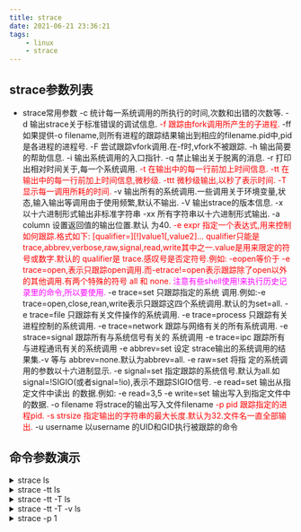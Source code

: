 ```yaml
---
title: strace
date: 2021-06-21 23:36:21
tags:
    - linux
    - strace
---
```

## strace参数列表
* strace常用参数
-c 统计每一系统调用的所执行的时间,次数和出错的次数等.
-d 输出strace关于标准错误的调试信息.
<font color=#FF0000 >-f 跟踪由fork调用所产生的子进程.</font>
-ff 如果提供-o filename,则所有进程的跟踪结果输出到相应的filename.pid中,pid是各进程的进程号.
-F 尝试跟踪vfork调用.在-f时,vfork不被跟踪.
-h 输出简要的帮助信息.
-i 输出系统调用的入口指针.
-q 禁止输出关于脱离的消息.
-r 打印出相对时间关于,每一个系统调用.
<font color=#FF0000 >-t 在输出中的每一行前加上时间信息.
-tt 在输出中的每一行前加上时间信息,微秒级.
-ttt 微秒级输出,以秒了表示时间.
-T 显示每一调用所耗的时间.</font>
-v 输出所有的系统调用.一些调用关于环境变量,状态,输入输出等调用由于使用频繁,默认不输出.
-V 输出strace的版本信息.
-x 以十六进制形式输出非标准字符串
-xx 所有字符串以十六进制形式输出.
-a column 设置返回值的输出位置.默认 为40.
<font color=#FF0000 >-e expr 指定一个表达式,用来控制如何跟踪.格式如下:
[qualifier=][!]value1[,value2]…
qualifier只能是 trace,abbrev,verbose,raw,signal,read,write其中之一.value是用来限定的符号或数字.默认的 qualifier是 trace.感叹号是否定符号.例如:
-eopen等价于 -e trace=open,表示只跟踪open调用.而-etrace!=open表示跟踪除了open以外的其他调用.有两个特殊的符号 all 和 none.</font>
<font color=#FF00FF >注意有些shell使用!来执行历史记录里的命令,所以要使用\.</font>
-e trace=set 只跟踪指定的系统 调用.例如:-e trace=open,close,rean,write表示只跟踪这四个系统调用.默认的为set=all.
-e trace=file 只跟踪有关文件操作的系统调用.
-e trace=process 只跟踪有关进程控制的系统调用.
-e trace=network 跟踪与网络有关的所有系统调用.
-e strace=signal 跟踪所有与系统信号有关的 系统调用
-e trace=ipc 跟踪所有与进程通讯有关的系统调用
-e abbrev=set 设定 strace输出的系统调用的结果集.-v 等与 abbrev=none.默认为abbrev=all.
-e raw=set 将指 定的系统调用的参数以十六进制显示.
-e signal=set 指定跟踪的系统信号.默认为all.如 signal=!SIGIO(或者signal=!io),表示不跟踪SIGIO信号.
-e read=set 输出从指定文件中读出 的数据.例如:
-e read=3,5
-e write=set 输出写入到指定文件中的数据.
-o filename 将strace的输出写入文件filename
<font color=#FF0000>-p pid 跟踪指定的进程pid.
-s strsize 指定输出的字符串的最大长度.默认为32.文件名一直全部输出.</font>
-u username 以username 的UID和GID执行被跟踪的命令


## 命令参数演示
<details>
    <summary>strace ls</summary>
<pre><code> 
execve("/usr/bin/ls", ["ls"], 0x7ffefa0f2260 /* 67 vars */) = 0
brk(NULL)                               = 0x561cd864d000
arch_prctl(0x3001 /* ARCH_??? */, 0x7fff64449820) = -1 EINVAL (无效的参数)
access("/etc/ld.so.preload", R_OK)      = -1 ENOENT (没有那个文件或目录)
openat(AT_FDCWD, "/etc/ld.so.cache", O_RDONLY|O_CLOEXEC) = 3
fstat(3, {st_mode=S_IFREG|0644, st_size=80267, ...}) = 0
mmap(NULL, 80267, PROT_READ, MAP_PRIVATE, 3, 0) = 0x7fd6cc2ca000
close(3)                                = 0
openat(AT_FDCWD, "/lib/x86_64-linux-gnu/libselinux.so.1", O_RDONLY|O_CLOEXEC) = 3
read(3, "\177ELF\2\1\1\0\0\0\0\0\0\0\0\0\3\0>\0\1\0\0\0@p\0\0\0\0\0\0"..., 832) = 832
fstat(3, {st_mode=S_IFREG|0644, st_size=163200, ...}) = 0
mmap(NULL, 8192, PROT_READ|PROT_WRITE, MAP_PRIVATE|MAP_ANONYMOUS, -1, 0) = 0x7fd6cc2c8000
mmap(NULL, 174600, PROT_READ, MAP_PRIVATE|MAP_DENYWRITE, 3, 0) = 0x7fd6cc29d000
mprotect(0x7fd6cc2a3000, 135168, PROT_NONE) = 0
mmap(0x7fd6cc2a3000, 102400, PROT_READ|PROT_EXEC, MAP_PRIVATE|MAP_FIXED|MAP_DENYWRITE, 3, 0x6000) = 0x7fd6cc2a3000
mmap(0x7fd6cc2bc000, 28672, PROT_READ, MAP_PRIVATE|MAP_FIXED|MAP_DENYWRITE, 3, 0x1f000) = 0x7fd6cc2bc000
mmap(0x7fd6cc2c4000, 8192, PROT_READ|PROT_WRITE, MAP_PRIVATE|MAP_FIXED|MAP_DENYWRITE, 3, 0x26000) = 0x7fd6cc2c4000
mmap(0x7fd6cc2c6000, 6664, PROT_READ|PROT_WRITE, MAP_PRIVATE|MAP_FIXED|MAP_ANONYMOUS, -1, 0) = 0x7fd6cc2c6000
close(3)                                = 0
openat(AT_FDCWD, "/lib/x86_64-linux-gnu/libc.so.6", O_RDONLY|O_CLOEXEC) = 3
read(3, "\177ELF\2\1\1\3\0\0\0\0\0\0\0\0\3\0>\0\1\0\0\0\360q\2\0\0\0\0\0"..., 832) = 832
pread64(3, "\6\0\0\0\4\0\0\0@\0\0\0\0\0\0\0@\0\0\0\0\0\0\0@\0\0\0\0\0\0\0"..., 784, 64) = 784
pread64(3, "\4\0\0\0\20\0\0\0\5\0\0\0GNU\0\2\0\0\300\4\0\0\0\3\0\0\0\0\0\0\0", 32, 848) = 32
pread64(3, "\4\0\0\0\24\0\0\0\3\0\0\0GNU\0\t\233\222%\274\260\320\31\331\326\10\204\276X>\263"..., 68, 880) = 68
fstat(3, {st_mode=S_IFREG|0755, st_size=2029224, ...}) = 0
pread64(3, "\6\0\0\0\4\0\0\0@\0\0\0\0\0\0\0@\0\0\0\0\0\0\0@\0\0\0\0\0\0\0"..., 784, 64) = 784
pread64(3, "\4\0\0\0\20\0\0\0\5\0\0\0GNU\0\2\0\0\300\4\0\0\0\3\0\0\0\0\0\0\0", 32, 848) = 32
pread64(3, "\4\0\0\0\24\0\0\0\3\0\0\0GNU\0\t\233\222%\274\260\320\31\331\326\10\204\276X>\263"..., 68, 880) = 68
mmap(NULL, 2036952, PROT_READ, MAP_PRIVATE|MAP_DENYWRITE, 3, 0) = 0x7fd6cc0ab000
mprotect(0x7fd6cc0d0000, 1847296, PROT_NONE) = 0
mmap(0x7fd6cc0d0000, 1540096, PROT_READ|PROT_EXEC, MAP_PRIVATE|MAP_FIXED|MAP_DENYWRITE, 3, 0x25000) = 0x7fd6cc0d0000
mmap(0x7fd6cc248000, 303104, PROT_READ, MAP_PRIVATE|MAP_FIXED|MAP_DENYWRITE, 3, 0x19d000) = 0x7fd6cc248000
mmap(0x7fd6cc293000, 24576, PROT_READ|PROT_WRITE, MAP_PRIVATE|MAP_FIXED|MAP_DENYWRITE, 3, 0x1e7000) = 0x7fd6cc293000
mmap(0x7fd6cc299000, 13528, PROT_READ|PROT_WRITE, MAP_PRIVATE|MAP_FIXED|MAP_ANONYMOUS, -1, 0) = 0x7fd6cc299000
close(3)                                = 0
openat(AT_FDCWD, "/lib/x86_64-linux-gnu/libpcre2-8.so.0", O_RDONLY|O_CLOEXEC) = 3
read(3, "\177ELF\2\1\1\0\0\0\0\0\0\0\0\0\3\0>\0\1\0\0\0\340\"\0\0\0\0\0\0"..., 832) = 832
fstat(3, {st_mode=S_IFREG|0644, st_size=584392, ...}) = 0
mmap(NULL, 586536, PROT_READ, MAP_PRIVATE|MAP_DENYWRITE, 3, 0) = 0x7fd6cc01b000
mmap(0x7fd6cc01d000, 409600, PROT_READ|PROT_EXEC, MAP_PRIVATE|MAP_FIXED|MAP_DENYWRITE, 3, 0x2000) = 0x7fd6cc01d000
mmap(0x7fd6cc081000, 163840, PROT_READ, MAP_PRIVATE|MAP_FIXED|MAP_DENYWRITE, 3, 0x66000) = 0x7fd6cc081000
mmap(0x7fd6cc0a9000, 8192, PROT_READ|PROT_WRITE, MAP_PRIVATE|MAP_FIXED|MAP_DENYWRITE, 3, 0x8d000) = 0x7fd6cc0a9000
close(3)                                = 0
openat(AT_FDCWD, "/lib/x86_64-linux-gnu/libdl.so.2", O_RDONLY|O_CLOEXEC) = 3
read(3, "\177ELF\2\1\1\0\0\0\0\0\0\0\0\0\3\0>\0\1\0\0\0 \22\0\0\0\0\0\0"..., 832) = 832
fstat(3, {st_mode=S_IFREG|0644, st_size=18816, ...}) = 0
mmap(NULL, 20752, PROT_READ, MAP_PRIVATE|MAP_DENYWRITE, 3, 0) = 0x7fd6cc015000
mmap(0x7fd6cc016000, 8192, PROT_READ|PROT_EXEC, MAP_PRIVATE|MAP_FIXED|MAP_DENYWRITE, 3, 0x1000) = 0x7fd6cc016000
mmap(0x7fd6cc018000, 4096, PROT_READ, MAP_PRIVATE|MAP_FIXED|MAP_DENYWRITE, 3, 0x3000) = 0x7fd6cc018000
mmap(0x7fd6cc019000, 8192, PROT_READ|PROT_WRITE, MAP_PRIVATE|MAP_FIXED|MAP_DENYWRITE, 3, 0x3000) = 0x7fd6cc019000
close(3)                                = 0
openat(AT_FDCWD, "/lib/x86_64-linux-gnu/libpthread.so.0", O_RDONLY|O_CLOEXEC) = 3
read(3, "\177ELF\2\1\1\0\0\0\0\0\0\0\0\0\3\0>\0\1\0\0\0\220\201\0\0\0\0\0\0"..., 832) = 832
pread64(3, "\4\0\0\0\24\0\0\0\3\0\0\0GNU\0\345Ga\367\265T\320\374\301V)Yf]\223\337"..., 68, 824) = 68
fstat(3, {st_mode=S_IFREG|0755, st_size=157224, ...}) = 0
pread64(3, "\4\0\0\0\24\0\0\0\3\0\0\0GNU\0\345Ga\367\265T\320\374\301V)Yf]\223\337"..., 68, 824) = 68
mmap(NULL, 140408, PROT_READ, MAP_PRIVATE|MAP_DENYWRITE, 3, 0) = 0x7fd6cbff2000
mmap(0x7fd6cbff9000, 69632, PROT_READ|PROT_EXEC, MAP_PRIVATE|MAP_FIXED|MAP_DENYWRITE, 3, 0x7000) = 0x7fd6cbff9000
mmap(0x7fd6cc00a000, 20480, PROT_READ, MAP_PRIVATE|MAP_FIXED|MAP_DENYWRITE, 3, 0x18000) = 0x7fd6cc00a000
mmap(0x7fd6cc00f000, 8192, PROT_READ|PROT_WRITE, MAP_PRIVATE|MAP_FIXED|MAP_DENYWRITE, 3, 0x1c000) = 0x7fd6cc00f000
mmap(0x7fd6cc011000, 13432, PROT_READ|PROT_WRITE, MAP_PRIVATE|MAP_FIXED|MAP_ANONYMOUS, -1, 0) = 0x7fd6cc011000
close(3)                                = 0
mmap(NULL, 8192, PROT_READ|PROT_WRITE, MAP_PRIVATE|MAP_ANONYMOUS, -1, 0) = 0x7fd6cbff0000
arch_prctl(ARCH_SET_FS, 0x7fd6cbff1400) = 0
mprotect(0x7fd6cc293000, 12288, PROT_READ) = 0
mprotect(0x7fd6cc00f000, 4096, PROT_READ) = 0
mprotect(0x7fd6cc019000, 4096, PROT_READ) = 0
mprotect(0x7fd6cc0a9000, 4096, PROT_READ) = 0
mprotect(0x7fd6cc2c4000, 4096, PROT_READ) = 0
mprotect(0x561cd7376000, 4096, PROT_READ) = 0
mprotect(0x7fd6cc30b000, 4096, PROT_READ) = 0
munmap(0x7fd6cc2ca000, 80267)           = 0
set_tid_address(0x7fd6cbff16d0)         = 35150
set_robust_list(0x7fd6cbff16e0, 24)     = 0
rt_sigaction(SIGRTMIN, {sa_handler=0x7fd6cbff9bf0, sa_mask=[], sa_flags=SA_RESTORER|SA_SIGINFO, sa_restorer=0x7fd6cc0073c0}, NULL, 8) = 0
rt_sigaction(SIGRT_1, {sa_handler=0x7fd6cbff9c90, sa_mask=[], sa_flags=SA_RESTORER|SA_RESTART|SA_SIGINFO, sa_restorer=0x7fd6cc0073c0}, NULL, 8) = 0
rt_sigprocmask(SIG_UNBLOCK, [RTMIN RT_1], NULL, 8) = 0
prlimit64(0, RLIMIT_STACK, NULL, {rlim_cur=8192*1024, rlim_max=RLIM64_INFINITY}) = 0
statfs("/sys/fs/selinux", 0x7fff64449770) = -1 ENOENT (没有那个文件或目录)
statfs("/selinux", 0x7fff64449770)      = -1 ENOENT (没有那个文件或目录)
brk(NULL)                               = 0x561cd864d000
brk(0x561cd866e000)                     = 0x561cd866e000
openat(AT_FDCWD, "/proc/filesystems", O_RDONLY|O_CLOEXEC) = 3
fstat(3, {st_mode=S_IFREG|0444, st_size=0, ...}) = 0
read(3, "nodev\tsysfs\nnodev\ttmpfs\nnodev\tbd"..., 1024) = 400
read(3, "", 1024)                       = 0
close(3)                                = 0
access("/etc/selinux/config", F_OK)     = -1 ENOENT (没有那个文件或目录)
openat(AT_FDCWD, "/usr/lib/locale/locale-archive", O_RDONLY|O_CLOEXEC) = 3
fstat(3, {st_mode=S_IFREG|0644, st_size=14537584, ...}) = 0
mmap(NULL, 14537584, PROT_READ, MAP_PRIVATE, 3, 0) = 0x7fd6cb212000
close(3)                                = 0
ioctl(1, TCGETS, {B38400 opost isig icanon echo ...}) = 0
ioctl(1, TIOCGWINSZ, {ws_row=13, ws_col=229, ws_xpixel=0, ws_ypixel=0}) = 0
openat(AT_FDCWD, ".", O_RDONLY|O_NONBLOCK|O_CLOEXEC|O_DIRECTORY) = 3
fstat(3, {st_mode=S_IFDIR|0775, st_size=4096, ...}) = 0
getdents64(3, /* 17 entries */, 32768)  = 544
getdents64(3, /* 0 entries */, 32768)   = 0
close(3)                                = 0
fstat(1, {st_mode=S_IFCHR|0620, st_rdev=makedev(0x88, 0x1), ...}) = 0
write(1, "_config.landscape.yml  _config.y"..., 136_config.landscape.yml  _config.yml  db.json  node_modules  package.json  package-lock.json  pub_all.sh       public  scaffolds  source  themes
) = 136
close(1)                                = 0
close(2)                                = 0
exit_group(0)                           = ?
+++ exited with 0 +++
</code></pre>
</details>

<details>
<summary>strace -tt ls</summary>
<pre><code>
00:01:46.196960 execve("/usr/bin/ls", ["ls"], 0x7ffc1cb16ee8 /* 67 vars */) = 0
00:01:46.197277 brk(NULL)               = 0x5596897ad000
00:01:46.197318 arch_prctl(0x3001 /* ARCH_??? */, 0x7fff0cb92770) = -1 EINVAL (无效的参数)
00:01:46.197473 access("/etc/ld.so.preload", R_OK) = -1 ENOENT (没有那个文件或目录)
00:01:46.197537 openat(AT_FDCWD, "/etc/ld.so.cache", O_RDONLY|O_CLOEXEC) = 3
00:01:46.197587 fstat(3, {st_mode=S_IFREG|0644, st_size=80267, ...}) = 0
00:01:46.197635 mmap(NULL, 80267, PROT_READ, MAP_PRIVATE, 3, 0) = 0x7f4b887c9000
00:01:46.197671 close(3)                = 0
</code></pre>
</details>

<details>
<summary>strace -tt -T ls</summary>
<pre><code>
00:03:09.784585 execve("/usr/bin/ls", ["ls"], 0x7ffd07ef4a80 /* 67 vars */) = 0 <0.000157>
00:03:09.784872 brk(NULL)               = 0x55d3aed13000 <0.000010>
00:03:09.784916 arch_prctl(0x3001 /* ARCH_??? */, 0x7ffc6de437f0) = -1 EINVAL (无效的参数) <0.000009>
00:03:09.785117 access("/etc/ld.so.preload", R_OK) = -1 ENOENT (没有那个文件或目录) <0.000016>
00:03:09.785195 openat(AT_FDCWD, "/etc/ld.so.cache", O_RDONLY|O_CLOEXEC) = 3 <0.000016>
00:03:09.785254 fstat(3, {st_mode=S_IFREG|0644, st_size=80267, ...}) = 0 <0.000011>
00:03:09.785307 mmap(NULL, 80267, PROT_READ, MAP_PRIVATE, 3, 0) = 0x7f2ffca08000 <0.000014>
00:03:09.785354 close(3)                = 0 <0.000011>
</code></pre>
</details>


<details>
<summary>strace -tt -T -v ls</summary>
<pre><code>
00:12:35.936338 execve("/usr/bin/ls", ["ls"], ["SHELL=/bin/bash", "SESSION_MANAGER=local/gao-X550VX"..., "WINDOWID=73400327", "QT_ACCESSIBILITY=1", "COLORTERM=truecolor", "XDG_CONFIG_DIRS=/etc/xdg/xdg-ubu"..., "XDG_MENU_PREFIX=gnome-", "TERM_PROGRAM_VERSION=1.57.0", "GNOME_DESKTOP_SESSION_ID=this-is"..., "APPLICATION_INSIGHTS_NO_DIAGNOST"..., "LANGUAGE=zh_CN:zh", "GNOME_SHELL_SESSION_MODE=ubuntu", "SSH_AUTH_SOCK=/run/user/1000/key"..., "BREAKPAD_DUMP_LOCATION=/home/gao"..., "SHELL_SESSION_ID=eb7ceb33561f492"..., "XMODIFIERS=@im=ibus", "DESKTOP_SESSION=ubuntu", "SSH_AGENT_PID=2200", "GTK_MODULES=gail:atk-bridge", "PWD=/home/gao/wkspace/Andersonhe"..., "XDG_SESSION_DESKTOP=ubuntu", "LOGNAME=gao", "XDG_SESSION_TYPE=x11", "GPG_AGENT_INFO=/run/user/1000/gn"..., "XAUTHORITY=/run/user/1000/gdm/Xa"..., "VSCODE_GIT_ASKPASS_NODE=/usr/sha"..., "GJS_DEBUG_TOPICS=JS ERROR;JS LOG", "WINDOWPATH=2", "HOME=/home/gao", "USERNAME=gao", "IM_CONFIG_PHASE=1", "LANG=zh_CN.UTF-8", "LS_COLORS=rs=0:di=01;34:ln=01;36"..., "XDG_CURRENT_DESKTOP=Unity", "KONSOLE_DBUS_SERVICE=:1.94", "KONSOLE_DBUS_SESSION=/Sessions/1", "GIT_ASKPASS=/usr/share/code/reso"..., "INVOCATION_ID=4498fa43c37e41e080"..., "KONSOLE_VERSION=191203", "MANAGERPID=2017", "CHROME_DESKTOP=code-url-handler."..., "GJS_DEBUG_OUTPUT=stderr", "LESSCLOSE=/usr/bin/lesspipe %s %"..., "XDG_SESSION_CLASS=user", "TERM=xterm-256color", "LESSOPEN=| /usr/bin/lesspipe %s", "USER=gao", "VSCODE_GIT_IPC_HANDLE=/run/user/"..., "COLORFGBG=0;15", "DISPLAY=:0", "SHLVL=2", "QT_IM_MODULE=ibus", "XDG_RUNTIME_DIR=/run/user/1000", "VSCODE_GIT_ASKPASS_MAIN=/usr/sha"..., "JOURNAL_STREAM=8:46455", "XDG_DATA_DIRS=/usr/share/ubuntu:"..., "GDK_BACKEND=x11", "PATH=/usr/local/sbin:/usr/local/"..., "GDMSESSION=ubuntu", "ORIGINAL_XDG_CURRENT_DESKTOP=ubu"..., "DBUS_SESSION_BUS_ADDRESS=unix:pa"..., "GIO_LAUNCHED_DESKTOP_FILE_PID=33"..., "GIO_LAUNCHED_DESKTOP_FILE=/usr/s"..., "OLDPWD=/home/gao/wkspace", "TERM_PROGRAM=vscode", "KONSOLE_DBUS_WINDOW=/Windows/1", "_=/usr/bin/strace"]) = 0 <0.000200>
00:12:35.936746 brk(NULL)               = 0x55f1bb015000 <0.000018>
00:12:35.936803 arch_prctl(0x3001 /* ARCH_??? */, 0x7ffe38df9fa0) = -1 EINVAL (无效的参数) <0.000011>
00:12:35.936966 access("/etc/ld.so.preload", R_OK) = -1 ENOENT (没有那个文件或目录) <0.000015>
00:12:35.937023 openat(AT_FDCWD, "/etc/ld.so.cache", O_RDONLY|O_CLOEXEC) = 3 <0.000016>
00:12:35.937070 fstat(3, {st_dev=makedev(0x8, 0x2), st_ino=14418090, st_mode=S_IFREG|0644, st_nlink=1, st_uid=0, st_gid=0, st_blksize=4096, st_blocks=160, st_size=80267, st_atime=1624289410 /* 2021-06-21T23:30:10.860018116+0800 */, st_atime_nsec=860018116, st_mtime=1624119090 /* 2021-06-20T00:11:30.461763078+0800 */, st_mtime_nsec=461763078, st_ctime=1624119090 /* 2021-06-20T00:11:30.465763100+0800 */, st_ctime_nsec=465763100}) = 0 <0.000011>
00:12:35.937127 mmap(NULL, 80267, PROT_READ, MAP_PRIVATE, 3, 0) = 0x7f6be6917000 <0.000013>
00:12:35.937165 close(3)                = 0 <0.000010>
</code></pre>
</details>




<details>
<summary>strace -p 1</summary>
<pre><code>
strace: Process 1 attached
gettid()                                = 1
epoll_wait(4, [{EPOLLIN, {u32=2342796768, u64=94805155921376}}], 189, -1) = 1
recvmsg(16, {msg_name=NULL, msg_namelen=0, msg_iov=[{iov_base="WATCHDOG=1", iov_len=4096}], msg_iovlen=1, msg_control=[{cmsg_len=28, cmsg_level=SOL_SOCKET, cmsg_type=SCM_CREDENTIALS, cmsg_data={pid=657, uid=101, gid=103}}], msg_controllen=32, msg_flags=MSG_CMSG_CLOEXEC}, MSG_TRUNC|MSG_DONTWAIT|MSG_CMSG_CLOEXEC) = 10
openat(AT_FDCWD, "/proc/657/cgroup", O_RDONLY|O_CLOEXEC) = 21
fstat(21, {st_mode=S_IFREG|0444, st_size=0, ...}) = 0
read(21, "12:cpuset:/\n11:rdma:/\n10:devices"..., 1024) = 422
ioctl(21, TCGETS, 0x7fff27adf6a0)       = -1 ENOTTY (对设备不适当的 ioctl 操作)
ioctl(21, TCGETS, 0x7fff27adf6a0)       = -1 ENOTTY (对设备不适当的 ioctl 操作)
ioctl(21, TCGETS, 0x7fff27adf6a0)       = -1 ENOTTY (对设备不适当的 ioctl 操作)
ioctl(21, TCGETS, 0x7fff27adf6a0)       = -1 ENOTTY (对设备不适当的 ioctl 操作)
ioctl(21, TCGETS, 0x7fff27adf6a0)       = -1 ENOTTY (对设备不适当的 ioctl 操作)
ioctl(21, TCGETS, 0x7fff27adf6a0)       = -1 ENOTTY (对设备不适当的 ioctl 操作)
ioctl(21, TCGETS, 0x7fff27adf6a0)       = -1 ENOTTY (对设备不适当的 ioctl 操作)
</code></pre>
</details>


